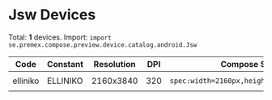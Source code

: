 # Jsw Devices

Total: **1** devices. Import: `import se.premex.compose.preview.device.catalog.android.Jsw`

| Code | Constant | Resolution | DPI | Compose Spec | Preview Usage |
|------|----------|------------|-----|-------------|---------------|
| elliniko | ELLINIKO | 2160x3840 | 320 | `spec:width=2160px,height=3840px,dpi=320` | `@Preview(device = Jsw.ELLINIKO)` |

<!-- Generated automatically. Do not edit manually. -->

